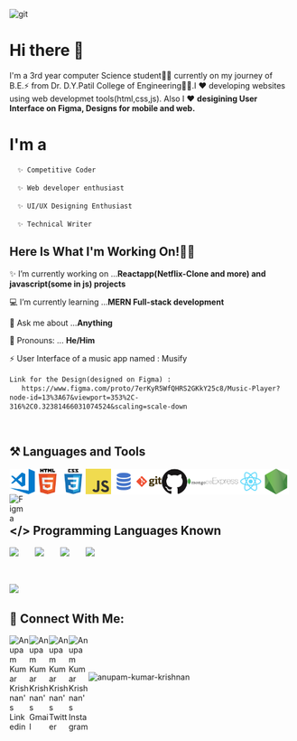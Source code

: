 ![git](https://user-images.githubusercontent.com/69143883/89448662-94740b80-d775-11ea-9b60-0a59dd658a53.png)

# Hi there 👋
  I'm a 3rd year computer Science student👨‍💻 currently on my journey of B.E.⚡ 
  from Dr. D.Y.Patil College of Engineering👨‍🎓.I ❤ developing websites using web developmet
  tools(html,css,js). Also I ❤ <strong>desigining User Interface on Figma, Designs for mobile and web.</strong> 

# I'm a

      ✨ Competitive Coder

      ✨ Web developer enthusiast

      ✨ UI/UX Designing Enthusiast

      ✨ Technical Writer

## Here Is What I'm Working On!👨‍💻

  ✨ I’m currently working on ...<strong>Reactapp(Netflix-Clone and more) and javascript(some in js) projects</strong>

  💻 I’m currently learning ...<strong>MERN Full-stack development</strong>

  🤔 Ask me about ...<strong>Anything</strong>
  
  👦 Pronouns: ... <strong>He/Him</strong>
    
  ⚡ User Interface of a music app named : Musify
   
    Link for the Design(designed on Figma) :
       https://www.figma.com/proto/7erKyR5WfQHRS2GKkY25c8/Music-Player?node-id=13%3A67&viewport=353%2C-316%2C0.32381466031074524&scaling=scale-down
 
 <br>
  
  ## ⚒ Languages and Tools
  
  <img align="left" alt="Visual Studio Code" width="45px" src="https://raw.githubusercontent.com/github/explore/80688e429a7d4ef2fca1e82350fe8e3517d3494d/topics/visual-studio-code/visual-studio-code.png" />
  
  <img align="left" alt="HTML5" width="45px" src="https://raw.githubusercontent.com/github/explore/80688e429a7d4ef2fca1e82350fe8e3517d3494d/topics/html/html.png" />
  
  <img align="left" alt="CSS3" width="45px" src="https://raw.githubusercontent.com/github/explore/80688e429a7d4ef2fca1e82350fe8e3517d3494d/topics/css/css.png" />
  
  <img align="left" alt="JavaScript" width="45px" src="https://raw.githubusercontent.com/github/explore/80688e429a7d4ef2fca1e82350fe8e3517d3494d/topics/javascript/javascript.png" />
  
  <img align="left" alt="SQL" width="45px" src="https://raw.githubusercontent.com/github/explore/80688e429a7d4ef2fca1e82350fe8e3517d3494d/topics/sql/sql.png" />

  <img align="left" alt="Git" width="45px" src="https://raw.githubusercontent.com/github/explore/80688e429a7d4ef2fca1e82350fe8e3517d3494d/topics/git/git.png" />
  
  <img align="left" alt="GitHub" width="45px" src="https://raw.githubusercontent.com/github/explore/78df643247d429f6cc873026c0622819ad797942/topics/github/github.png" />
  
   <img align="left" alt="Mongodb" width="45px" src="https://raw.githubusercontent.com/github/explore/80688e429a7d4ef2fca1e82350fe8e3517d3494d/topics/mongodb/mongodb.png" />
   
   <img align="left" alt="Express" width="45px" src="https://raw.githubusercontent.com/github/explore/80688e429a7d4ef2fca1e82350fe8e3517d3494d/topics/express/express.png" />
   
   <img align="left" alt="React" width="45px" src="https://raw.githubusercontent.com/github/explore/80688e429a7d4ef2fca1e82350fe8e3517d3494d/topics/react/react.png" />
   
   <img align="left" alt="Nodejs" width="45px" src="https://raw.githubusercontent.com/github/explore/80688e429a7d4ef2fca1e82350fe8e3517d3494d/topics/nodejs/nodejs.png" />
   
  <img align="left" alt="Figma" width="27px" src="https://seeklogo.com/images/F/figma-logo-E4E21D3AEA-seeklogo.com.png"/>

  <br><br><br><br>
  
 ## </> Programming Languages Known

<img  align="left" width="45px" src="https://img.icons8.com/color/60/000000/c-programming.png"/>

<img  align="left" width="45px" src="https://img.icons8.com/color/60/000000/c-plus-plus-logo.png"/>
 
<img  align="left" width="45px" src="https://img.icons8.com/color/64/000000/java-coffee-cup-logo.png"/>
 
<img  align="left" width="45px" src="https://img.icons8.com/color/60/000000/python.png"/><br>
 <br><br>
 
<img src="https://github-readme-stats.vercel.app/api?username=anupam-kumar-krishnan&&show_icons=true&title_color=#2400B3&icon_color=#062150&text_color=daf7dc&bg_color=#ffffff"/>
 
 <br>
 
## 🤝 Connect With Me:  
   
   <a href="https://www.linkedin.com/in/anupam-kumar-krishnan-614373194/">
   <img align="left" alt="Anupam Kumar Krishnan's Linkedin" width="35px" src="https://cdn.jsdelivr.net/npm/simple-icons@v3/icons/linkedin.svg" />
   </a>
   <a href="https://www.gmail.com/in/anupamkrishnan4@gmail.com">
   <img align="left" alt="Anupam Kumar Krishnan's Gmail" width="35px" src="https://cdn.jsdelivr.net/npm/simple-icons@v3/icons/gmail.svg" />
   </a>
   <a href="">
   <img align="left" alt="Anupam Kumar Krishnan's Twitter" width="35px" src="https://cdn.jsdelivr.net/npm/simple-icons@v3/icons/twitter.svg" />
   </a>
   <a href="">
   <img align="left" alt="Anupam Kumar Krishnan's Instagram" width="35px" src="https://cdn.jsdelivr.net/npm/simple-icons@v3/icons/instagram.svg" />
   </a><br>
 <br><br>
 <p align="left"> <img src="https://komarev.com/ghpvc/?username=anupam-kumar-krishnan&label=Views&color=blue&style=plastic" alt="anupam-kumar-krishnan" /> </p>
  
